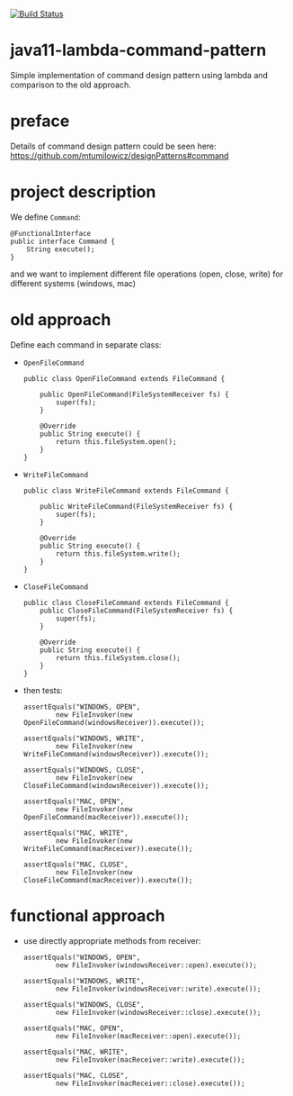 [![Build Status](https://travis-ci.com/mtumilowicz/java11-lambda-command-pattern.svg?branch=master)](https://travis-ci.com/mtumilowicz/java11-lambda-command-pattern)

# java11-lambda-command-pattern
Simple implementation of command design pattern using lambda and comparison to the old approach.

# preface
Details of command design pattern could be seen here: 
https://github.com/mtumilowicz/designPatterns#command

# project description
We define `Command`:
```
@FunctionalInterface
public interface Command {
    String execute();
}
```
and we want to implement different file operations 
(open, close, write) for different systems (windows, mac)

# old approach
Define each command in separate class:
* `OpenFileCommand`
    ```
    public class OpenFileCommand extends FileCommand {
    
        public OpenFileCommand(FileSystemReceiver fs) {
            super(fs);
        }
    
        @Override
        public String execute() {
            return this.fileSystem.open();
        }
    }
    ```
* `WriteFileCommand`
    ```
    public class WriteFileCommand extends FileCommand {
        
        public WriteFileCommand(FileSystemReceiver fs) {
            super(fs);
        }
    
        @Override
        public String execute() {
            return this.fileSystem.write();
        }
    }
    ```
* `CloseFileCommand`
    ```
    public class CloseFileCommand extends FileCommand {
        public CloseFileCommand(FileSystemReceiver fs) {
            super(fs);
        }
    
        @Override
        public String execute() {
            return this.fileSystem.close();
        }
    }
    ```
* then tests:
    ```
    assertEquals("WINDOWS, OPEN", 
            new FileInvoker(new OpenFileCommand(windowsReceiver)).execute());
            
    assertEquals("WINDOWS, WRITE", 
            new FileInvoker(new WriteFileCommand(windowsReceiver)).execute());
            
    assertEquals("WINDOWS, CLOSE", 
            new FileInvoker(new CloseFileCommand(windowsReceiver)).execute());
            
    assertEquals("MAC, OPEN", 
            new FileInvoker(new OpenFileCommand(macReceiver)).execute());
            
    assertEquals("MAC, WRITE", 
            new FileInvoker(new WriteFileCommand(macReceiver)).execute());
            
    assertEquals("MAC, CLOSE", 
            new FileInvoker(new CloseFileCommand(macReceiver)).execute());                         
    ```
# functional approach
* use directly appropriate methods from receiver:
    ```
    assertEquals("WINDOWS, OPEN",
            new FileInvoker(windowsReceiver::open).execute());
            
    assertEquals("WINDOWS, WRITE",
            new FileInvoker(windowsReceiver::write).execute());

    assertEquals("WINDOWS, CLOSE",
            new FileInvoker(windowsReceiver::close).execute());

    assertEquals("MAC, OPEN",
            new FileInvoker(macReceiver::open).execute());

    assertEquals("MAC, WRITE",
            new FileInvoker(macReceiver::write).execute());

    assertEquals("MAC, CLOSE",
            new FileInvoker(macReceiver::close).execute());
    ```
